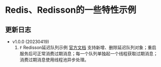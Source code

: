 # Redis、Redisson的一些特性示例

## 更新日志
- v1.0.0 (20230419)
  1. `F` Redisson延迟队列示例 [官方文档](https://github.com/redisson/redisson/wiki/7.-distributed-collections/#715-delayed-queue)
        支持新增、删除延迟队列对象；重启服务后可正常消费过期消息；每一个队列单独起一个线程获取过期消息；消费过期消息使用线程池异步处理。